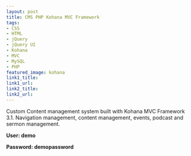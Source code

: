 ```yaml
---
layout: post
title: CMS PHP Kohana MVC Framework
tags:
- CSS
- HTML
- jQuery
- jQuery UI
- Kohana
- MVC
- MySQL
- PHP	
featured_image: kohana
link1_title:
link1_url:
link2_title:
link2_url:
---
```

Custom Content management system built with Kohana MVC Framework 3.1. Navigation management, content management, events, podcast and sermon management.

**User: demo**

**Password: demopassword**